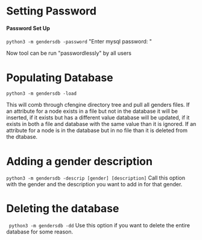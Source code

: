 # Setting Password  
#### Password Set Up


` python3 -m gendersdb -password `
"Enter mysql password: " 

Now tool can be run "passwordlessly" by all users


# Populating Database
` python3 -m gendersdb -load `

This will comb through cfengine directory tree and pull all genders files. If an attribute for a node exists in a file but not in the database it will be inserted, if it exists but has a different value database will be updated, if it exists in both a file and database with the same value than it is ignored. If an attribute for a node is in the database but in no file than it is deleted from the dtabase.

# Adding a gender description 
` python3 -m gendersdb -descrip [gender] [description] `
Call this option with the gender and the description you want to add in for that gender. 

# Deleting the database
` python3 -m gendersdb -dd`
Use this option if you want to delete the entire database for some reason. 
 
